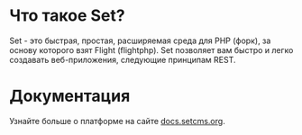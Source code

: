 # Что такое Set?

Set - это быстрая, простая, расширяемая среда для PHP (форк), за основу которого взят Flight (flightphp). Set позволяет вам быстро и легко создавать веб-приложения, следующие принципам REST.

# Документация

Узнайте больше о платформе на сайте [docs.setcms.org](https://docs.setcms.org).